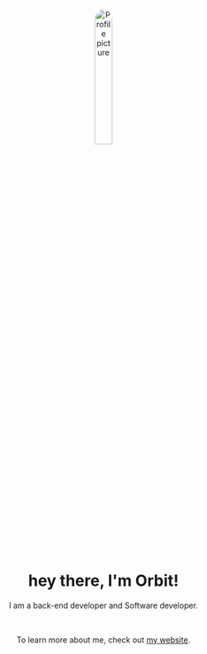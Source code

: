 <p align="center"><img width="25%" height="25%" alt="Profile picture" src="https://images.weserv.nl/?url=github.com/O4bit/O4bit/blob/main/assets/o4bit.gif?h=400&w=400&fit=cover&mask=circle&maxage=1d&output=gif" style="border-radius: 50%" /></p>
<h1 align="center">hey there, I'm Orbit!</h1>
<p align="center">I am a back-end developer and Software developer.</p>
<br>
<p align="center">To learn more about me, check out <a href="https://orbit.deepspaceproductions.net">my website</a>.</p>
